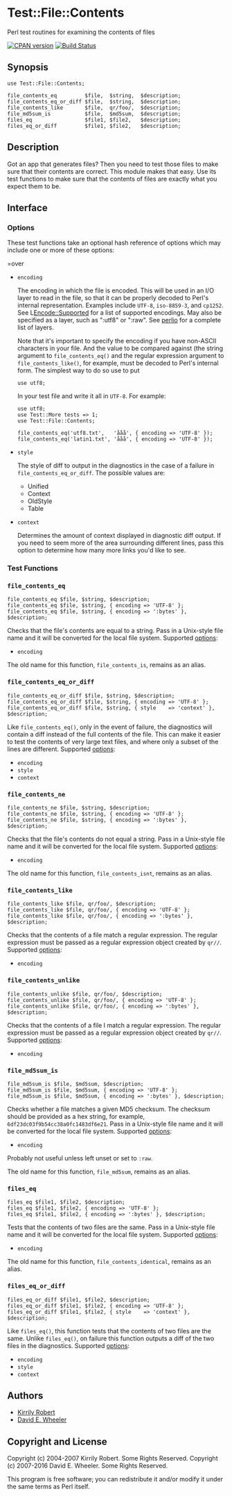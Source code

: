 Test::File::Contents
====================

Perl test routines for examining the contents of files

[![CPAN version](https://badge.fury.io/pl/Test-File-Contents.svg)](http://badge.fury.io/pl/Test-File-Contents)
[![Build Status](https://travis-ci.org/theory/test-file-contents.svg)](https://travis-ci.org/theory/sqitch)

Synopsis
--------
    use Test::File::Contents;

    file_contents_eq         $file,  $string,  $description;
    file_contents_eq_or_diff $file,  $string,  $description;
    file_contents_like       $file,  qr/foo/,  $description;
    file_md5sum_is           $file,  $md5sum,  $description;
    files_eq                 $file1, $file2,   $description;
    files_eq_or_diff         $file1, $file2,   $description;

Description
-----------

Got an app that generates files? Then you need to test those files to make
sure that their contents are correct. This module makes that easy. Use its
test functions to make sure that the contents of files are exactly what you
expect them to be.

Interface
---------

### Options ###

These test functions take an optional hash reference of options which may
include one or more of these options:

=over

*   `encoding`

    The encoding in which the file is encoded. This will be used in an I/O
    layer to read in the file, so that it can be properly decoded to Perl's
    internal representation. Examples include `UTF-8`, `iso-8859-3`, and
    `cp1252`. See L<Encode::Supported> for a list of supported encodings. May
    also be specified as a layer, such as ":utf8" or ":raw". See
    [perlio](http://perldoc.perl.org/PerlIO.html) for a complete list of
    layers.

    Note that it's important to specify the encoding if you have non-ASCII
    characters in your file. And the value to be compared against (the string
    argument to `file_contents_eq()` and the regular expression argument to
    `file_contents_like()`, for example, must be decoded to Perl's internal
    form. The simplest way to do so use to put

        use utf8;

    In your test file and write it all in `UTF-8`. For example:

        use utf8;
        use Test::More tests => 1;
        use Test::File::Contents;
    
        file_contents_eq('utf8.txt',   'ååå', { encoding => 'UTF-8' });
        file_contents_eq('latin1.txt', 'ååå', { encoding => 'UTF-8' });

*   `style`

    The style of diff to output in the diagnostics in the case of a failure
    in `file_contents_eq_or_diff`. The possible values are:

    *   Unified
    *   Context
    *   OldStyle
    *   Table

* `context`

    Determines the amount of context displayed in diagnostic diff output. If
    you need to seem more of the area surrounding different lines, pass this
    option to determine how many more links you'd like to see.

### Test Functions ###

### `file_contents_eq` ###

    file_contents_eq $file, $string, $description;
    file_contents_eq $file, $string, { encoding => 'UTF-8' };
    file_contents_eq $file, $string, { encoding => ':bytes' }, $description;

Checks that the file's contents are equal to a string. Pass in a Unix-style
file name and it will be converted for the local file system. Supported
[options](#Options):

* `encoding`

The old name for this function, `file_contents_is`, remains as an alias.

### `file_contents_eq_or_diff` ###

    file_contents_eq_or_diff $file, $string, $description;
    file_contents_eq_or_diff $file, $string, { encoding => 'UTF-8' };
    file_contents_eq_or_diff $file, $string, { style    => 'context' }, $description;

Like `file_contents_eq()`, only in the event of failure, the diagnostics will
contain a diff instead of the full contents of the file. This can make it
easier to test the contents of very large text files, and where only a subset
of the lines are different. Supported [options](#Options):

* `encoding`
* `style`
* `context`

### `file_contents_ne` ###

    file_contents_ne $file, $string, $description;
    file_contents_ne $file, $string, { encoding => 'UTF-8' };
    file_contents_ne $file, $string, { encoding => ':bytes' }, $description;

Checks that the file's contents do not equal a string. Pass in a Unix-style
file name and it will be converted for the local file system. Supported
[options](#Options):

* `encoding`

The old name for this function, `file_contents_isnt`, remains as an alias.

### `file_contents_like` ###

    file_contents_like $file, qr/foo/, $description;
    file_contents_like $file, qr/foo/, { encoding => 'UTF-8' };
    file_contents_like $file, qr/foo/, { encoding => ':bytes' }, $description;

Checks that the contents of a file match a regular expression. The regular
expression must be passed as a regular expression object created by `qr//`.
Supported [options](#Options):

* `encoding`

### `file_contents_unlike` ###

    file_contents_unlike $file, qr/foo/, $description;
    file_contents_unlike $file, qr/foo/, { encoding => 'UTF-8' };
    file_contents_unlike $file, qr/foo/, { encoding => ':bytes' }, $description;

Checks that the contents of a file I<do not> match a regular expression. The
regular expression must be passed as a regular expression object created by
`qr//`. Supported [options](#Options):

* `encoding`

### `file_md5sum_is` ###

    file_md5sum_is $file, $md5sum, $description;
    file_md5sum_is $file, $md5sum, { encoding => 'UTF-8' };
    file_md5sum_is $file, $md5sum, { encoding => ':bytes' }, $description;

Checks whether a file matches a given MD5 checksum. The checksum should be
provided as a hex string, for example, `6df23dc03f9b54cc38a0fc1483df6e21`.
Pass in a Unix-style file name and it will be converted for the local file
system. Supported [options](#Options):

* `encoding`

Probably not useful unless left unset or set to `:raw`.

The old name for this function, `file_md5sum`, remains as an alias.

### `files_eq` ###

    files_eq $file1, $file2, $description;
    files_eq $file1, $file2, { encoding => 'UTF-8' };
    files_eq $file1, $file2, { encoding => ':bytes' }, $description;

Tests that the contents of two files are the same. Pass in a Unix-style file
name and it will be converted for the local file system. Supported
[options](#Options):

* `encoding`

The old name for this function, `file_contents_identical`, remains as an
alias.

### `files_eq_or_diff` ###

    files_eq_or_diff $file1, $file2, $description;
    files_eq_or_diff $file1, $file2, { encoding => 'UTF-8' };
    files_eq_or_diff $file1, $file2, { style    => 'context' }, $description;

Like `files_eq()`, this function tests that the contents of two files are the
same. Unlike `files_eq()`, on failure this function outputs a diff of the two
files in the diagnostics. Supported [options](#Options):

* `encoding`
* `style`
* `context`

Authors
-------

* [Kirrily Robert](/skud)
* [David E. Wheeler](/theory)

Copyright and License
---------------------

Copyright (c) 2004-2007 Kirrily Robert. Some Rights Reserved.
Copyright (c) 2007-2016 David E. Wheeler. Some Rights Reserved.

This program is free software; you can redistribute it and/or modify it under
the same terms as Perl itself.

